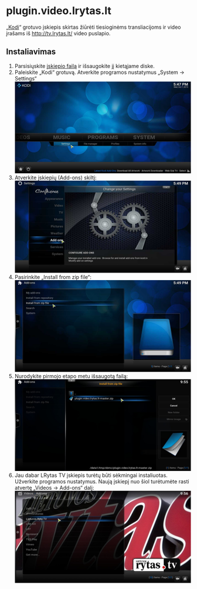 # plugin.video.lrytas.lt

„[Kodi](http://kodi.tv/)“ grotuvo įskiepis skirtas žiūrėti tiesioginėms transliacijoms ir video įrašams iš http://tv.lrytas.lt/ video puslapio. 

## Instaliavimas
1. Parsisiųskite [įskiepio failą](https://github.com/Vytax/plugin.video.lrytas.lt/archive/master.zip) ir išsaugokite jį kietąjame diske.
2. Paleiskite „Kodi“ grotuvą. Atverkite programos nustatymus „System -> Settings“ ![alt tag](https://raw.githubusercontent.com/Vytax/plugin.video.lrytas.lt/master/resources/howto/howto1.jpg)
3. Atverkite įskiepių (Add-ons) skiltį: ![alt tag](https://raw.githubusercontent.com/Vytax/plugin.video.lrytas.lt/master/resources/howto/howto2.jpg)
4. Pasirinkite „Install from zip file“: ![alt tag](https://raw.githubusercontent.com/Vytax/plugin.video.lrytas.lt/master/resources/howto/howto3.jpg)
5. Nurodykite pirmojo etapo metu išsaugotą failą: ![alt tag](https://raw.githubusercontent.com/Vytax/plugin.video.lrytas.lt/master/resources/howto/howto4.jpg)
6. Jau dabar LRytas TV įskiepis turėtų būti sėkmingai instaliuotas. Užverkite programos nustatymus. Naują įskiepį nuo šiol turėtumėte rasti atvertę „Videos -> Add-ons“ dalį: ![alt tag](https://raw.githubusercontent.com/Vytax/plugin.video.lrytas.lt/master/resources/howto/howto5.jpg)
